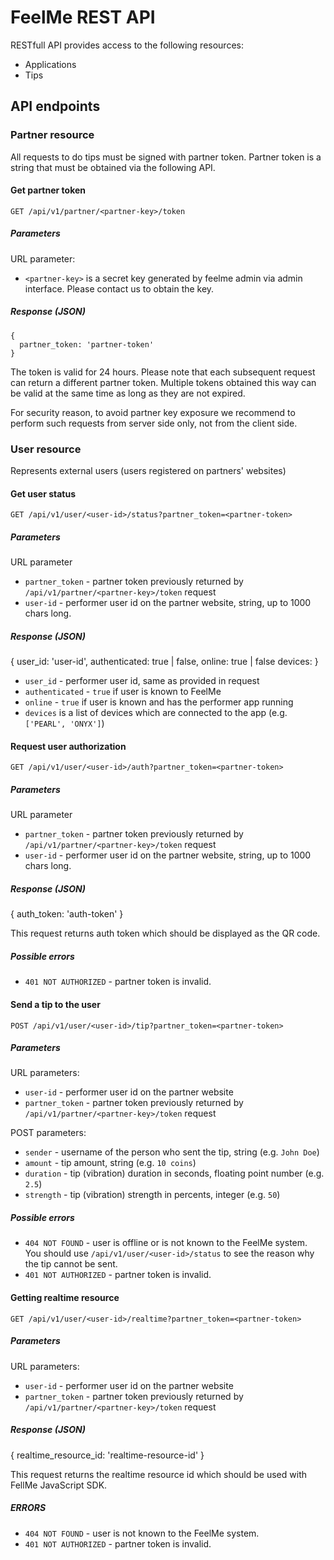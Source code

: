 # FeelMe REST API

RESTfull API provides access to the following resources:

- Applications
- Tips

## API endpoints

### Partner resource

All requests to do tips must be signed with partner token. 
Partner token is a string that must be obtained via the following API.

#### Get partner token

``GET /api/v1/partner/<partner-key>/token``

##### Parameters

URL parameter:
- ``<partner-key>`` is a secret key generated by feelme admin via
  admin interface. Please contact us to obtain the key.

##### Response (JSON)

    {
      partner_token: 'partner-token'
    }

The token is valid for 24 hours. Please note that each subsequent request can
return a different partner token. Multiple tokens obtained this way can be
valid at the same time as long as they are not expired.

For security reason, to avoid partner key exposure we recommend to
perform such requests from server side only, not from the client side.

### User resource

Represents external users (users registered on partners' websites)

#### Get user status

``GET /api/v1/user/<user-id>/status?partner_token=<partner-token>``

##### Parameters

URL parameter
- ``partner_token`` - partner token previously returned by 
    ``/api/v1/partner/<partner-key>/token`` request
- ``user-id`` - performer user id on the partner website, string, up to 
    1000 chars long. 

##### Response (JSON)

{
  user_id: 'user-id',
  authenticated: true | false,
  online: true | false
  devices: <device-list>
}

- ``user_id`` - performer user id, same as provided in request
- ``authenticated`` - ``true`` if user is known to FeelMe
- ``online`` - ``true`` if user is known and has the performer app running
- ``devices`` is a list of devices which are connected to the app 
    (e.g. ``['PEARL', 'ONYX']``) 

#### Request user authorization

``GET /api/v1/user/<user-id>/auth?partner_token=<partner-token>``

##### Parameters

URL parameter
- ``partner_token`` - partner token previously returned by 
    ``/api/v1/partner/<partner-key>/token`` request
- ``user-id`` - performer user id on the partner website, string, up to 
    1000 chars long. 

##### Response (JSON)

{
  auth_token: 'auth-token'
}

This request returns auth token which should be displayed as the QR code.

##### Possible errors

- ``401 NOT AUTHORIZED`` - partner token is invalid.

#### Send a tip to the user

``POST /api/v1/user/<user-id>/tip?partner_token=<partner-token>``

##### Parameters

URL parameters:
- ``user-id`` - performer user id on the partner website 
- ``partner_token`` - partner token previously returned by
    ``/api/v1/partner/<partner-key>/token`` request

POST parameters:
- ``sender`` - username of the person who sent the tip, string (e.g. ``John Doe``)
- ``amount`` - tip amount, string (e.g. ``10 coins``)
- ``duration`` - tip (vibration) duration in seconds, floating point number (e.g. ``2.5``) 
- ``strength`` - tip (vibration) strength in percents, integer (e.g. ``50``)

##### Possible errors

- ``404 NOT FOUND`` - user is offline or is not known to the FeelMe system.
    You should use ``/api/v1/user/<user-id>/status`` to see the reason
    why the tip cannot be sent.
- ``401 NOT AUTHORIZED`` - partner token is invalid.

#### Getting realtime resource 

``GET /api/v1/user/<user-id>/realtime?partner_token=<partner-token>``

##### Parameters

URL parameters:
- ``user-id`` - performer user id on the partner website 
- ``partner_token`` - partner token previously returned by
    ``/api/v1/partner/<partner-key>/token`` request

##### Response (JSON)

{
  realtime_resource_id: 'realtime-resource-id'
}

This request returns the realtime resource id which should be used with 
FellMe JavaScript SDK.

##### ERRORS

- ``404 NOT FOUND`` - user is not known to the FeelMe system.
- ``401 NOT AUTHORIZED`` - partner token is invalid.
